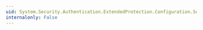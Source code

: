 ```yaml
---
uid: System.Security.Authentication.ExtendedProtection.Configuration.ServiceNameElementCollection
internalonly: False
---
```

